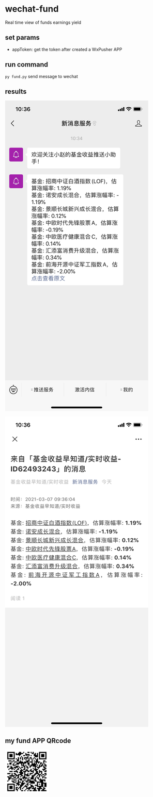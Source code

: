 # wechat-fund

Real time view of funds earnings yield

## set params

- appToken: get the token after created a WxPusher APP

## run command

`py fund.py` send message to wechat

## results

![image](https://github.com/peepa857/wechat-fund/blob/master/image/wx-message.png)

![image](https://github.com/peepa857/wechat-fund/blob/master/image/message-detail.png)

## my fund APP QRcode

![image](https://github.com/peepa857/wechat-fund/blob/master/image/qrcode.png)
